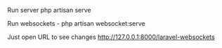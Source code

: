 Run server
php artisan serve

Run websockets - php artisan websocket:serve

Just open URL to see changes
http://127.0.0.1:8000/laravel-websockets
